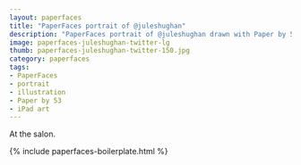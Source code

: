 ```yaml
---
layout: paperfaces
title: "PaperFaces portrait of @juleshughan"
description: "PaperFaces portrait of @juleshughan drawn with Paper by 53 on an iPad."
image: paperfaces-juleshughan-twitter-lg
thumb: paperfaces-juleshughan-twitter-150.jpg
category: paperfaces
tags: 
- PaperFaces
- portrait
- illustration
- Paper by 53
- iPad art
---
```


At the salon.

{% include paperfaces-boilerplate.html %}